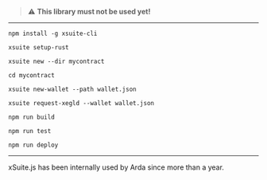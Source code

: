 > :warning: **This library must not be used yet!**

---

```
npm install -g xsuite-cli
```

```
xsuite setup-rust
```

```
xsuite new --dir mycontract
```

```
cd mycontract
```

```
xsuite new-wallet --path wallet.json
```

```
xsuite request-xegld --wallet wallet.json
```

```
npm run build
```

```
npm run test
```

```
npm run deploy
```

---

xSuite.js has been internally used by Arda since more than a year.
